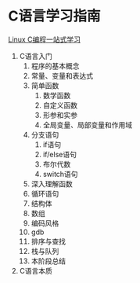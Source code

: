 # C语言学习指南

[Linux C编程一站式学习](https://www.bookstack.cn/books/linux-c)

1. C语言入门
    1. 程序的基本概念
    2. 常量、变量和表达式
    3. 简单函数
       1. 数学函数
       2. 自定义函数
       3. 形参和实参
       4. 全局变量、局部变量和作用域
    4. 分支语句
       1. if语句
       2. if/else语句
       3. 布尔代数
       4. switch语句
    5. 深入理解函数
    6. 循环语句
    7. 结构体
    8. 数组
    9. 编码风格
    10. gdb
    11. 排序与查找
    12. 栈与队列
    13. 本阶段总结
2. C语言本质

